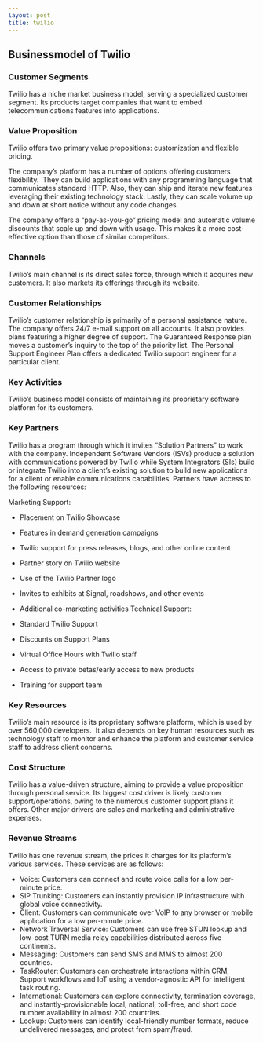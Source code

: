 ```yaml
---
layout: post
title: twilio
---
```


Businessmodel of Twilio
------------------------

### Customer Segments

Twilio has a niche market business model, serving a specialized customer segment. Its products target companies that want to embed telecommunications features into applications.

### Value Proposition

Twilio offers two primary value propositions: customization and flexible pricing.

The company’s platform has a number of options offering customers flexibility.  They can build applications with any programming language that communicates standard HTTP. Also, they can ship and iterate new features leveraging their existing technology stack. Lastly, they can scale volume up and down at short notice without any code changes.

The company offers a “pay-as-you-go“ pricing model and automatic volume discounts that scale up and down with usage. This makes it a more cost-effective option than those of similar competitors.

### Channels

Twilio’s main channel is its direct sales force, through which it acquires new customers. It also markets its offerings through its website.

### Customer Relationships

Twilio’s customer relationship is primarily of a personal assistance nature. The company offers 24/7 e-mail support on all accounts. It also provides plans featuring a higher degree of support. The Guaranteed Response plan moves a customer’s inquiry to the top of the priority list. The Personal Support Engineer Plan offers a dedicated Twilio support engineer for a particular client.

### Key Activities

Twilio’s business model consists of maintaining its proprietary software platform for its customers.

### Key Partners

Twilio has a program through which it invites “Solution Partners” to work with the company. Independent Software Vendors (ISVs) produce a solution with communications powered by Twilio while System Integrators (SIs) build or integrate Twilio into a client’s existing solution to build new applications for a client or enable communications capabilities. Partners have access to the following resources:

Marketing Support:

 * Placement on Twilio Showcase
* Features in demand generation campaigns
* Twilio support for press releases, blogs, and other online content
* Partner story on Twilio website
* Use of the Twilio Partner logo
* Invites to exhibits at Signal, roadshows, and other events
* Additional co-marketing activities
 Technical Support:

 * Standard Twilio Support
* Discounts on Support Plans
* Virtual Office Hours with Twilio staff
* Access to private betas/early access to new products
* Training for support team
 ### Key Resources

Twilio’s main resource is its proprietary software platform, which is used by over 560,000 developers.  It also depends on key human resources such as technology staff to monitor and enhance the platform and customer service staff to address client concerns.

### Cost Structure

Twilio has a value-driven structure, aiming to provide a value proposition through personal service. Its biggest cost driver is likely customer support/operations, owing to the numerous customer support plans it offers. Other major drivers are sales and marketing and administrative expenses.

### Revenue Streams

Twilio has one revenue stream, the prices it charges for its platform’s various services. These services are as follows:

 * Voice: Customers can connect and route voice calls for a low per-minute price.
* SIP Trunking: Customers can instantly provision IP infrastructure with global voice connectivity.
* Client: Customers can communicate over VoIP to any browser or mobile application for a low per-minute price.
* Network Traversal Service: Customers can use free STUN lookup and low-cost TURN media relay capabilities distributed across five continents.
* Messaging: Customers can send SMS and MMS to almost 200 countries.
* TaskRouter: Customers can orchestrate interactions within CRM, Support workflows and IoT using a vendor-agnostic API for intelligent task routing.
* International: Customers can explore connectivity, termination coverage, and instantly-provisionable local, national, toll-free, and short code number availability in almost 200 countries.
* Lookup: Customers can identify local-friendly number formats, reduce undelivered messages, and protect from spam/fraud.
